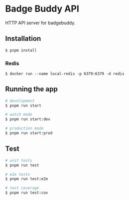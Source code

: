 # Badge Buddy API

HTTP API server for badgebuddy.

## Installation

```bash
$ pnpm install
```

### Redis
```base
$ docker run --name local-redis -p 6379:6379 -d redis
```

## Running the app

```bash
# development
$ pnpm run start

# watch mode
$ pnpm run start:dev

# production mode
$ pnpm run start:prod
```

## Test

```bash
# unit tests
$ pnpm run test

# e2e tests
$ pnpm run test:e2e

# test coverage
$ pnpm run test:cov
```
